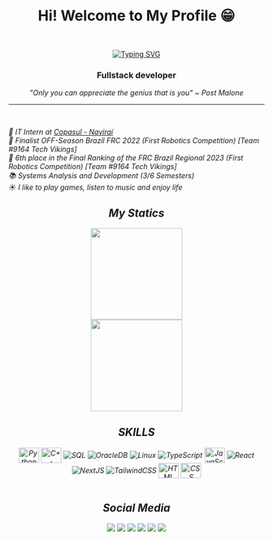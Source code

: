 <h1 align="center"> Hi! Welcome to My Profile 😁 </h1>
<br/>

<p align="center">
  <a href="https://git.io/typing-svg">
    <img src="https://readme-typing-svg.demolab.com?font=Cascadia+Mono&pause=1000&color=14B300&center=true&repeat=false&width=435&lines=Brazilian+Developer" alt="Typing SVG" />
  </a>
</p>
 
 <h3 align="center">Fullstack developer</h3>
 <p align ="center"> <em>"Only you can appreciate the genius that is you"<em> ~ Post Malone</p>
  
---
<br>

💼 IT Intern at [Copasul - Naviraí](https://www.copasul.coop.br/) <br/>
🥈 Finalist OFF-Season Brazil FRC 2022 (First Robotics Competition) [Team #9164 Tech Vikings] <br/>
🤖 6th place in the Final Ranking of the FRC Brazil Regional 2023 (First Robotics Competition) [Team #9164 Tech Vikings] <br/>
📚 Systems Analysis and Development (3/6 Semesters) <br/>
☀️ I like to play games, listen to music and enjoy life <br/>

<div align="center">
<h2>My Statics</h2>
 <img height="180em" src="https://github-readme-stats.vercel.app/api?username=guialima29&theme=chartreuse-dark&show_icons=true&hide_border=false&count_private=false"/><br/>
<img height="180em" src="https://github-readme-stats.vercel.app/api/top-langs/?username=guialima29&theme=chartreuse-dark&show_icons=true&hide_border=false&layout=compact"/>

<h2 align="center">SKILLS</h2>
</div>
<div align="center">
<img align="center" alt="Python" height="30" width="40" src="https://cdn.jsdelivr.net/gh/devicons/devicon/icons/python/python-original.svg">
<img align="center" alt="C++" height="30" width="40" src="https://cdn.jsdelivr.net/gh/devicons/devicon/icons/cplusplus/cplusplus-original.svg">
<img align="center" alt="SQL" src="https://cdn.jsdelivr.net/gh/devicons/devicon@latest/icons/azuresqldatabase/azuresqldatabase-original.svg" />
<img align="center" alt="OracleDB" src="https://cdn.jsdelivr.net/gh/devicons/devicon@latest/icons/oracle/oracle-original.svg" />
<img align="center" alt="Linux" src="https://cdn.jsdelivr.net/gh/devicons/devicon@latest/icons/linux/linux-original.svg" />
<img align="center" alt="TypeScript" src="https://cdn.jsdelivr.net/gh/devicons/devicon@latest/icons/typescript/typescript-original.svg" />
<img align="center" alt="JavaScript" height="30" width="40" src="https://cdn.jsdelivr.net/gh/devicons/devicon@latest/icons/javascript/javascript-original.svg">
<img align="center" alt="React" src="https://cdn.jsdelivr.net/gh/devicons/devicon@latest/icons/react/react-original.svg" />
<img align="center" alt="NextJS" src="https://cdn.jsdelivr.net/gh/devicons/devicon@latest/icons/nextjs/nextjs-original-wordmark.svg" />
<img align="center" alt="TailwindCSS" src="https://cdn.jsdelivr.net/gh/devicons/devicon@latest/icons/tailwindcss/tailwindcss-original.svg" />
<img align="center" alt="HTML" alt="CSS" height="30" width="40" src="https://cdn.jsdelivr.net/gh/devicons/devicon@latest/icons/html5/html5-original.svg" />
<img align="center" alt="CSS" height="30" width="40" src="https://cdn.jsdelivr.net/gh/devicons/devicon@latest/icons/css3/css3-original.svg">

</div>
 
 <br>

<div align="center">
<h2>Social Media</h2> 
  <a href="https://instagram.com/gui.alima" target="_blank"><img src="https://img.shields.io/badge/-Instagram-%23E4405F?style=for-the-badge&logo=instagram&logoColor=white" target="_blank"></a>
<img src="https://img.shields.io/badge/gui.alima-alima?style=for-the-badge&logo=Discord&logoColor=white&color=%235865F2">
  <a href="https://www.youtube.com/channel/@guibaa01" target="_blank"><img src="https://img.shields.io/badge/YouTube-FF0000?style=for-the-badge&logo=youtube&logoColor=white" target="_blank"></a>
  <a href="https://x.com/guialima29" target="_blank"><img src="https://img.shields.io/twitter/url?url=https%3A%2F%2Fx.com%2Fguialima29&style=for-the-badge&logo=X&logoColor=white&color=grey" target="_blank"></a>
 <!-- <a href="https://discord.gg/5DVhGKVf4h" target="_blank"><img src="https://img.shields.io/badge/Discord-7289DA?style=for-the-badge&logo=discord&logoColor=white" target="_blank"></a> -->
  <a href = "mailto:guilhermealima29@gmail.com"><img src="https://img.shields.io/badge/-Gmail-%23333?style=for-the-badge&logo=gmail&logoColor=white" target="_blank"></a> 
  <a href="https://www.linkedin.com/in/guialima29/" target="_blank"><img src="https://img.shields.io/badge/-LinkedIn-%230077B5?style=for-the-badge&logo=linkedin&logoColor=white" target="_blank"></a>
</div>
